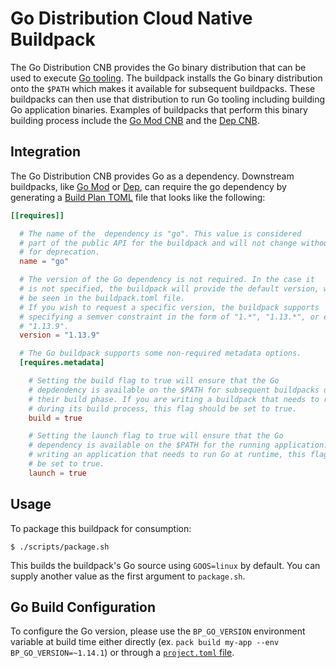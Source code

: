 # Go Distribution Cloud Native Buildpack

The Go Distribution CNB provides the Go binary distribution that can be used to
execute [Go tooling](https://golang.org/cmd/go/). The buildpack installs the Go
binary distribution onto the `$PATH` which makes it available for subsequent
buildpacks. These buildpacks can then use that distribution to run Go tooling
including building Go application binaries. Examples of buildpacks that perform
this binary building process include the [Go Mod
CNB](https://github.com/paketo-buildpacks/go-mod) and the [Dep
CNB](https://github.com/paketo-buildpacks/dep).

## Integration

The Go Distribution CNB provides Go as a dependency. Downstream buildpacks, like
[Go Mod](https://github.com/paketo-buildpacks/go-mod) or
[Dep](https://github.com/paketo-buildpacks/dep), can require the go dependency
by generating a [Build Plan
TOML](https://github.com/buildpacks/spec/blob/master/buildpack.md#build-plan-toml)
file that looks like the following:

```toml
[[requires]]

  # The name of the  dependency is "go". This value is considered
  # part of the public API for the buildpack and will not change without a plan
  # for deprecation.
  name = "go"

  # The version of the Go dependency is not required. In the case it
  # is not specified, the buildpack will provide the default version, which can
  # be seen in the buildpack.toml file.
  # If you wish to request a specific version, the buildpack supports
  # specifying a semver constraint in the form of "1.*", "1.13.*", or even
  # "1.13.9".
  version = "1.13.9"

  # The Go buildpack supports some non-required metadata options.
  [requires.metadata]

    # Setting the build flag to true will ensure that the Go
    # depdendency is available on the $PATH for subsequent buildpacks during
    # their build phase. If you are writing a buildpack that needs to run Go
    # during its build process, this flag should be set to true.
    build = true

    # Setting the launch flag to true will ensure that the Go
    # dependency is available on the $PATH for the running application. If you are
    # writing an application that needs to run Go at runtime, this flag should
    # be set to true.
    launch = true
```

## Usage

To package this buildpack for consumption:

```
$ ./scripts/package.sh
```

This builds the buildpack's Go source using `GOOS=linux` by default. You can
supply another value as the first argument to `package.sh`.

## Go Build Configuration

To configure the Go version, please use the `BP_GO_VERSION` environment
variable at build time either directly
(ex. `pack build my-app --env BP_GO_VERSION=~1.14.1`) or through a
[`project.toml`
file](https://github.com/buildpacks/spec/blob/main/extensions/project-descriptor.md).
